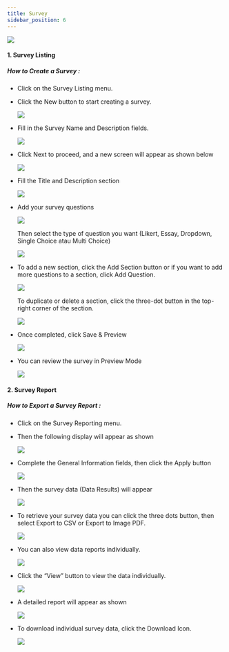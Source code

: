 ```yaml
---
title: Survey
sidebar_position: 6
---
```

![](/img/admin-portal-degrees-survey-1.jpg)

#### 1. Survey Listing

##### How to Create a Survey :

* Click on the Survey Listing menu.
* Click the New button to start creating a survey.

  ![](/img/admin-portal-degrees-survey-2.jpg)
* Fill in the Survey Name and Description fields.

  ![](/img/admin-portal-degrees-survey-3.jpg)
* Click Next to proceed, and a new screen will appear as shown below

  ![](/img/admin-portal-degrees-survey-4.jpg)
* Fill the Title and Description section

  ![](/img/admin-portal-degrees-survey-5.jpg)
* Add your survey questions

  ![](/img/admin-portal-degrees-survey-6.jpg)

  Then select the type of question you want (Likert, Essay, Dropdown, Single Choice atau Multi Choice) 

  ![](/img/admin-portal-degrees-survey-7.jpg)
* To add a new section, click the Add Section button or if you want to add more questions to a section, click Add Question.

  ![](/img/admin-portal-degrees-survey-8.jpg)

  To duplicate or delete a section, click the three-dot button in the top-right corner of the section.

  ![](/img/admin-portal-degrees-survey-9.jpg)
* Once completed, click Save & Preview

  ![](/img/admin-portal-degrees-survey-10.jpg)
* You can review the survey in Preview Mode

  ![](/img/admin-portal-degrees-survey-11.jpg)

#### **2. Survey Report**

##### **How to Export a Survey Report :**

* Click on the Survey Reporting menu.
* Then the following display will appear as shown

  ![](/img/admin-portal-degrees-survey-12.jpg)
* Complete the General Information fields, then click the Apply button

  ![](/img/admin-portal-degrees-survey-21.jpg)
* Then the survey data (Data Results) will appear

  ![](/img/admin-portal-degrees-survey-13.jpg)
* To retrieve your survey data you can click the three dots button, then select Export to CSV or Export to Image PDF.

  ![](/img/admin-portal-degrees-survey-15.jpg)
* You can also view data reports individually.

  ![](/img/admin-portal-degrees-survey-14.jpg)
* Click the “View” button to view the data individually.

  ![](/img/admin-portal-degrees-survey-18.jpg)
* A detailed report will appear as shown

  ![](/img/admin-portal-degrees-survey-19.jpg)
* To download individual survey data, click the Download Icon.

  ![](/img/admin-portal-degrees-survey-20.jpg)
